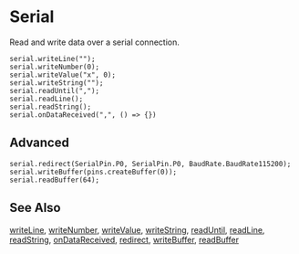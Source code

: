 # Serial

Read and write data over a serial connection.

```cards
serial.writeLine("");
serial.writeNumber(0);
serial.writeValue("x", 0);
serial.writeString("");
serial.readUntil(",");
serial.readLine();
serial.readString();
serial.onDataReceived(",", () => {})
```

## Advanced

```cards
serial.redirect(SerialPin.P0, SerialPin.P0, BaudRate.BaudRate115200);
serial.writeBuffer(pins.createBuffer(0));
serial.readBuffer(64);
```

## See Also

[writeLine](/reference/serial/write-line), [writeNumber](/reference/serial/write-number), [writeValue](/reference/serial/write-value),
[writeString](/reference/serial/write-string), [readUntil](/reference/serial/read-until), [readLine](/reference/serial/read-line),
[readString](/reference/serial/read-string), [onDataReceived](/reference/serial/on-data-received),
[redirect](/reference/serial/redirect-to), [writeBuffer](/reference/serial/write-buffer), [readBuffer](/reference/serial/read-buffer)
